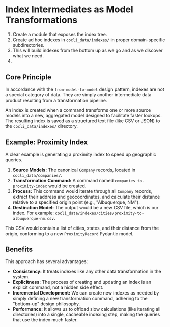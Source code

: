 # Index Intermediates as Model Transformations

1. Create a module that exposes the index tree.
2. Create ad hoc indexes in `cocli_data/indexes/` in proper domain-specific subdirectories.
3. This will build indexes from the bottom up as we go and as we discover what we need.
4.

## Core Principle

In accordance with the `from-model-to-model` design pattern, indexes are not a special category of data. They are simply another intermediate data product resulting from a transformation pipeline.

An index is created when a command transforms one or more source models into a new, aggregated model designed to facilitate faster lookups. The resulting index is saved as a structured text file (like CSV or JSON) to the `cocli_data/indexes/` directory.

## Example: Proximity Index

A clear example is generating a proximity index to speed up geographic queries.

1.  **Source Models:** The canonical `Company` records, located in `cocli_data/companies/`.
2.  **Transformation Command:** A command named `companies to-proximity-index` would be created.
3.  **Process:** This command would iterate through all `Company` records, extract their address and geocoordinates, and calculate their distance relative to a specified origin point (e.g., "Albuquerque, NM").
4.  **Destination Model:** The output would be a new CSV file, which is our index. For example: `cocli_data/indexes/cities/proximity-to-albuquerque-nm.csv`.

This CSV would contain a list of cities, states, and their distance from the origin, conforming to a new `ProximityRecord` Pydantic model.

## Benefits

This approach has several advantages:

*   **Consistency:** It treats indexes like any other data transformation in the system.
*   **Explicitness:** The process of creating and updating an index is an explicit command, not a hidden side effect.
*   **Incremental Development:** We can create new indexes as needed by simply defining a new transformation command, adhering to the "bottom-up" design philosophy.
*   **Performance:** It allows us to offload slow calculations (like iterating all directories) into a single, cacheable indexing step, making the queries that use the index much faster.